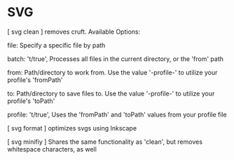 # SVG #

[ svg clean ]           removes cruft. Available Options:


file:           Specify a specific file by path

batch:          't/true', Processes all files in the current directory, or the 'from' path

from:           Path/directory to work from.
                Use the value '-profile-' to utilize your profile's 'fromPath'

to:             Path/directory to save files to.
                Use the value '-profile-' to utilize your profile's 'toPath'

profile:        't/true', Uses the 'fromPath' and 'toPath' values from your profile file


[ svg format ]          optimizes svgs using Inkscape

[ svg minifiy ]         Shares the same functionality as 'clean',
                        but removes whitespace characters, as well